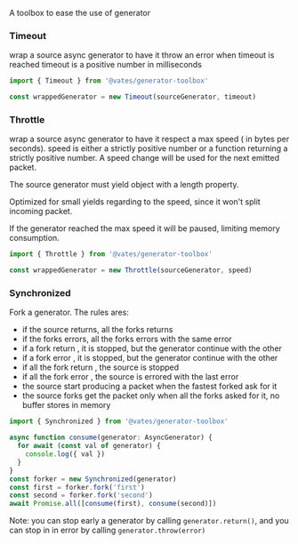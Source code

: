 A toolbox to ease the use of generator

### Timeout

wrap a source async generator to have it throw an error when timeout is reached
timeout is a positive number in milliseconds

```js
import { Timeout } from '@vates/generator-toolbox'

const wrappedGenerator = new Timeout(sourceGenerator, timeout)
```

### Throttle

wrap a source async generator to have it respect a max speed ( in bytes per seconds).
speed is either a strictly positive number or a function returning a strictly positive number. A speed change will be used for the next emitted packet.

The source generator must yield object with a length property.

Optimized for small yields regarding to the speed, since it won't split incoming packet.

If the generator reached the max speed it will be paused, limiting memory consumption.

```js
import { Throttle } from '@vates/generator-toolbox'

const wrappedGenerator = new Throttle(sourceGenerator, speed)
```

### Synchronized

Fork a generator. The rules ares:

- if the source returns, all the forks returns
- if the forks errors, all the forks errors with the same error
- if a fork return , it is stopped, but the generator continue with the other
- if a fork error , it is stopped, but the generator continue with the other
- if all the fork return , the source is stopped
- if all the fork error , the source is errored with the last error
- the source start producing a packet when the fastest forked ask for it
- the source forks get the packet only when all the forks asked for it, no buffer stores in memory

```ts
import { Synchronized } from '@vates/generator-toolbox'

async function consume(generator: AsyncGenerator) {
  for await (const val of generator) {
    console.log({ val })
  }
}
const forker = new Synchronized(generator)
const first = forker.fork('first')
const second = forker.fork('second')
await Promise.all([consume(first), consume(second)])
```

Note: you can stop early a generator by calling `generator.return()`, and you can stop in in error by calling `generator.throw(error)`
